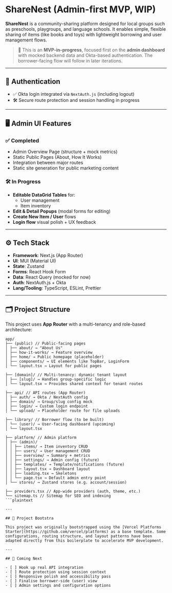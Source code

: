# ShareNest (Admin-first MVP, WIP)

**ShareNest** is a community-sharing platform designed for local groups such as preschools, playgroups, and language schools. It enables simple, flexible sharing of items (like books and toys) with lightweight borrowing and user management flows.

> 🚧 This is an **MVP-in-progress**, focused first on the **admin dashboard** with mocked backend data and Okta-based authentication. The borrower-facing flow will follow in later iterations.

---

## 🔐 Authentication

- ✅ Okta login integrated via `NextAuth.js` (including logout)
- 🛠️ Secure route protection and session handling in progress

---

## 🖥️ Admin UI Features

### ✅ Completed

- Admin Overview Page (structure + mock metrics)
- Static Public Pages (About, How It Works)
- Integration between major routes
- Static site generation for public marketing content

### 🛠️ In Progress

- **Editable DataGrid Tables** for:
  - User management
  - Item inventory
- **Edit & Detail Popups** (modal forms for editing)
- **Create New Item / User** flows
- **Login flow** visual polish + UX feedback

---

## ⚙️ Tech Stack

- **Framework**: Next.js (App Router)
- **UI**: MUI (Material UI)
- **State**: Zustand
- **Forms**: React Hook Form
- **Data**: React Query (mocked for now)
- **Auth**: NextAuth.js + Okta
- **Lang/Tooling**: TypeScript, ESLint, Prettier

---

## 🗂️ Project Structure

This project uses **App Router** with a multi-tenancy and role-based architecture:
```plaintext
app/
├── (public) // Public-facing pages
│ ├── about/ → "About Us"
│ ├── how-it-works/ → Feature overview
│ ├── home/ → Public homepage (placeholder)
│ ├── components/ → UI elements like TopBar, LoginForm
│ └── layout.tsx → Layout for public pages

├── [domain]/ // Multi-tenancy: dynamic tenant layout
│ ├── [slug]/ → Handles group-specific logic
│ └── layout.tsx → Provides shared context for tenant routes

├── api/ // API routes (App Router)
│ ├── auth/ → Okta / NextAuth config
│ ├── domain/ → Group/slug config mock
│ ├── login/ → Custom login endpoint
│ └── upload/ → Placeholder route for file uploads

├── library/ // Borrower flow (to be built)
│ └── (user)/ → User-facing dashboard (upcoming)
│ └── layout.tsx

├── platform/ // Admin platform
│ ├── (admin)/
│ │ ├── items/ → Item inventory CRUD
│ │ ├── users/ → User management CRUD
│ │ ├── overview/ → Summary + metrics
│ │ ├── settings/ → Admin config (future)
│ │ ├── templates/ → Template/notifications (future)
│ │ ├── layout.tsx → Dashboard layout
│ │ ├── loading.tsx → Skeletons
│ │ └── page.tsx → Default admin entry point
│ └── stores/ → Zustand stores (e.g. account/session)

├── providers.tsx // App-wide providers (auth, theme, etc.)
└── sitemap.ts // Sitemap for SEO and indexing
```plaintext

---

## 🧱 Project Bootstra

This project was originally bootstrapped using the [Vercel Platforms Starter](https://github.com/vercel/platforms) as a base template. Some configurations, routing structure, and layout patterns have been adapted directly from this boilerplate to accelerate MVP development.

---

## 🚀 Coming Next

- [ ] Hook up real API integration
- [ ] Route protection using session context
- [ ] Responsive polish and accessibility pass
- [ ] Finalise borrower-side (user) view
- [ ] Admin settings and configuration options
